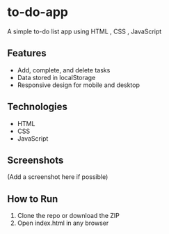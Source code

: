 # to-do-app
A simple to-do list app using HTML , CSS , JavaScript
## Features
- Add, complete, and delete tasks
- Data stored in localStorage
- Responsive design for mobile and desktop

## Technologies
- HTML
- CSS
- JavaScript

## Screenshots
(Add a screenshot here if possible)

## How to Run
1. Clone the repo or download the ZIP
2. Open index.html in any browser
